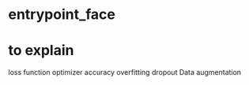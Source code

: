 # entrypoint_face

# to explain
loss function
optimizer
accuracy
overfitting
dropout
Data augmentation